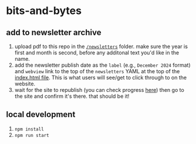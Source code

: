 # bits-and-bytes

## add to newsletter archive

1. upload pdf to this repo in the [`/newsletters`](newsletters) folder. make sure the year is first and month is second, before any additonal text you'd like in the name.
2. add the newsletter publish date as the `label` (e.g., `December 2024` format) and `webview` link to the top of the `newsletters` YAML at the top of the [index.html file](src/index.html). This is what users will see/get to click through to on the website.
3. wait for the site to republish (you can check progress [here](https://github.com/NYU-DataServices/bits-and-bytes/actions)) then go to the site and confirm it's there. that should be it!

## local development

1. `npm install`
2. `npm run start`
